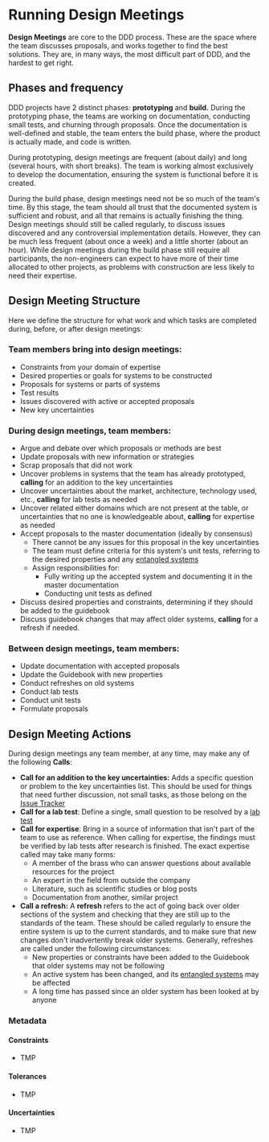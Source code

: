 # Running Design Meetings

**Design Meetings** are core to the DDD process. These are the space where the team discusses proposals, and works together to find the best solutions. They are, in many ways, the most difficult part of DDD, and the hardest to get right. 

## Phases and frequency

DDD projects have 2 distinct phases: **prototyping** and **build.** During the prototyping phase, the teams are working on documentation, conducting small tests, and churning through proposals. Once the documentation is well-defined and stable, the team enters the build phase, where the product is actually made, and code is written. 

During prototyping, design meetings are frequent (about daily) and long (several hours, with short breaks). The team is working almost exclusively to develop the documentation, ensuring the system is functional before it is created.

During the build phase, design meetings need not be so much of the team's time. By this stage, the team should all trust that the documented system is sufficient and robust, and all that remains is actually finishing the thing. Design meetings should still be called regularly, to discuss issues discovered and any controversial implementation details. However, they can be much less frequent (about once a week) and a little shorter (about an hour). While design meetings during the build phase still require all participants, the non-engineers can expect to have more of their time allocated to other projects, as problems with construction are less likely to need their expertise.

## Design Meeting Structure

Here we define the structure for what work and which tasks are completed during, before, or after design meetings:

### Team members bring into design meetings:
- Constraints from your domain of expertise
- Desired properties or goals for systems to be constructed
- Proposals for systems or parts of systems
- Test results
- Issues discovered with active or accepted proposals
- New key uncertainties

### During design meetings, team members:
- Argue and debate over which proposals or methods are best
- Update proposals with new information or strategies
- Scrap proposals that did not work
- Uncover problems in systems that the team has already prototyped, **calling** for an addition to the key uncertainties
- Uncover uncertainties about the market, architecture, technology used, etc., **calling** for lab tests as needed
- Uncover related either domains which are not present at the table, or uncertainties that no one is knowledgeable about, **calling** for expertise as needed
- Accept proposals to the master documentation (ideally by consensus)
  - There cannot be any issues for this proposal in the key uncertainties
  - The team must define criteria for this system's unit tests, referring to the desired properties and any [entangled systems](link?)
  - Assign responsibilities for:
    - Fully writing up the accepted system and documenting it in the master documentation
    - Conducting unit tests as defined
- Discuss desired properties and constraints, determining if they should be added to the guidebook
- Discuss guidebook changes that may affect older systems, **calling** for a refresh if needed.

### Between design meetings, team members:
- Update documentation with accepted proposals
- Update the Guidebook with new properties
- Conduct refreshes on old systems
- Conduct lab tests
- Conduct unit tests
- Formulate proposals

## Design Meeting Actions
During design meetings any team member, at any time, may make any of the following **Calls**:
- **Call for an addition to the key uncertainties:** Adds a specific question or problem to the key uncertainties list. This should be used for things that need further discussion, not small tasks, as those belong on the [Issue Tracker](/)
- **Call for a lab test**: Define a single, small question to be resolved by a [lab test](/)
- **Call for expertise**: Bring in a source of information that isn't part of the team to use as reference. When calling for expertise, the findings must be verified by lab tests after research is finished. The exact expertise called may take many forms:
  - A member of the brass who can answer questions about available resources for the project
  - An expert in the field from outside the company
  - Literature, such as scientific studies or blog posts
  - Documentation from another, similar project
- **Call a refresh:** A **refresh** refers to the act of going back over older sections of the system and checking that they are still up to the standards of the team. These should be called regularly to ensure the entire system is up to the current standards, and to make sure that new changes don't inadvertently break older systems. Generally, refreshes are called under the following circumstances: 
  - New properties or constraints have been added to the Guidebook that older systems may not be following
  - An active system has been changed, and its [entangled systems](/) may be affected
  - A long time has passed since an older system has been looked at by anyone

### Metadata

#### Constraints

- TMP

#### Tolerances

- TMP

#### Uncertainties

- TMP